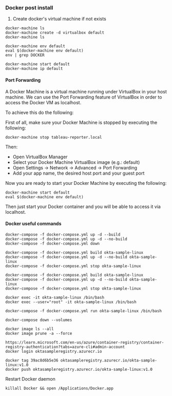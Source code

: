 ### Docker post install
1. Create docker's virtual machine if not exists
```
docker-machine ls
docker-machine create -d virtualbox default
docker-machine ls

docker-machine env default
eval $(docker-machine env default)
env | grep DOCKER

docker-machine start default
docker-machine ip default
```
#### Port Forwarding
A Docker Machine is a virtual machine running under VirtualBox in your host machine. We can use the Port Forwarding feature of VirtualBox in order to access the Docker VM as localhost.

To achieve this do the following:

First of all, make sure your Docker Machine is stopped by executing the following:
```
docker-machine stop tableau-reporter.local
```
Then:
* Open VirtualBox Manager
* Select your Docker Machine VirtualBox image (e.g.: default)
* Open Settings -> Network -> Advanced -> Port Forwarding
* Add your app name, the desired host port and your guest port

Now you are ready to start your Docker Machine by executing the following:
```
docker-machine start default
eval $(docker-machine env default)
```

Then just start your Docker container and you will be able to access it via localhost.

#### Docker useful commands
```
docker-compose -f docker-compose.yml up -d --build
docker-compose -f docker-compose.yml up -d --no-build
docker-compose -f docker-compose.yml down

docker-compose -f docker-compose.yml build okta-sample-linux
docker-compose -f docker-compose.yml up -d --no-build okta-sample-linux
docker-compose -f docker-compose.yml stop okta-sample-linux

docker-compose -f docker-compose.yml build okta-sample-linux
docker-compose -f docker-compose.yml up -d --no-build okta-sample-linux
docker-compose -f docker-compose.yml stop okta-sample-linux

docker exec -it okta-sample-linux /bin/bash
docker exec --user="root" -it okta-sample-linux /bin/bash

docker-compose -f docker-compose.yml run okta-sample-linux /bin/bash

docker-compose down --volumes

docker image ls --all
docker image prune -a --force

https://learn.microsoft.com/en-us/azure/container-registry/container-registry-authentication?tabs=azure-cli#admin-account
docker login oktasampleregistry.azurecr.io

docker tag 39ac8d6b5e36 oktasampleregistry.azurecr.io/okta-sample-linux:v1.0
docker push oktasampleregistry.azurecr.io/okta-sample-linux:v1.0
```

Restart Docker daemon
```
killall Docker && open /Applications/Docker.app
```
